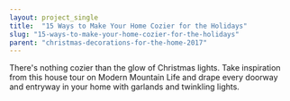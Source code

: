 ```yaml
---
layout: project_single
title:  "15 Ways to Make Your Home Cozier for the Holidays"
slug: "15-ways-to-make-your-home-cozier-for-the-holidays"
parent: "christmas-decorations-for-the-home-2017"
---
```

There's nothing cozier than the glow of Christmas lights. Take inspiration from this house tour on Modern Mountain Life and drape every doorway and entryway in your home with garlands and twinkling lights.